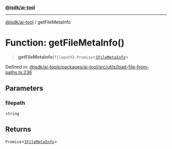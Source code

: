 [**@isdk/ai-tool**](../README.md)

***

[@isdk/ai-tool](../globals.md) / getFileMetaInfo

# Function: getFileMetaInfo()

> **getFileMetaInfo**(`filepath`): `Promise`\<[`IFileMetaInfo`](../interfaces/IFileMetaInfo.md)\>

Defined in: [@isdk/ai-tools/packages/ai-tool/src/utils/load-file-from-paths.ts:236](https://github.com/isdk/ai-tool.js/blob/4ebf370aaec9c78535cb40ffc19656d7bddcb145/src/utils/load-file-from-paths.ts#L236)

## Parameters

### filepath

`string`

## Returns

`Promise`\<[`IFileMetaInfo`](../interfaces/IFileMetaInfo.md)\>
